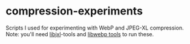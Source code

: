 # compression-experiments
Scripts I used for experimenting with WebP and JPEG-XL compression.  
Note: you'll need [libjxl](https://github.com/libjxl/libjxl)-tools and [libwebp tools](https://developers.google.com/speed/webp/download) to run these.
